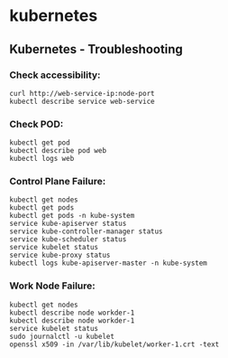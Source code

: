 # kubernetes

## Kubernetes - Troubleshooting 

### Check accessibility:
```
curl http://web-service-ip:node-port
kubectl describe service web-service
```
### Check POD:
```
kubectl get pod
kubectl describe pod web
kubectl logs web
```
### Control Plane Failure:
```
kubectl get nodes
kubectl get pods
kubectl get pods -n kube-system
service kube-apiserver status
service kube-controller-manager status
service kube-scheduler status
service kubelet status
service kube-proxy status
kubectl logs kube-apiserver-master -n kube-system
```
### Work Node Failure:
```
kubectl get nodes
kubectl describe node workder-1
kubectl describe node workder-1
service kubelet status
sudo journalctl -u kubelet
openssl x509 -in /var/lib/kubelet/worker-1.crt -text
```
